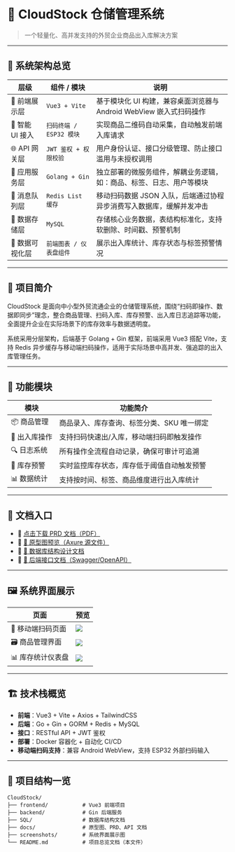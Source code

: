 # 🚀 CloudStock 仓储管理系统

> 一个轻量化、高并发支持的外贸企业商品出入库解决方案

---

## 🧱 系统架构总览

| 层级 | 组件 / 模块 | 说明 |
|------|--------------|------|
| 🎨 前端展示层 | `Vue3 + Vite` | 基于模块化 UI 构建，兼容桌面浏览器与 Android WebView 嵌入式扫码操作 |
| 🤖 智能 UI 接入 | `扫码终端 / ESP32 模块` | 实现商品二维码自动采集，自动触发前端入库请求 |
| 🌐 API 网关层 | `JWT 鉴权 + 权限校验` | 用户身份认证、接口分级管理、防止接口滥用与未授权调用 |
| 🧠 应用服务层 | `Golang + Gin` | 独立部署的微服务组件，解耦业务逻辑，如：商品、标签、日志、用户等模块 |
| 🔁 消息队列层 | `Redis List 缓存` | 移动扫码数据 JSON 入队，后端通过协程异步消费写入数据库，缓解并发冲击 |
| 🧩 数据存储层 | `MySQL` | 存储核心业务数据，表结构标准化，支持软删除、时间戳、预警机制 |
| 🧮 数据可视化层 | `前端图表 / 仪表盘组件` | 展示出入库统计、库存状态与标签预警情况 |

---

## 🧾 项目简介

CloudStock 是面向中小型外贸流通企业的仓储管理系统，围绕“扫码即操作、数据即同步”理念，整合商品管理、扫码入库、库存预警、出入库日志追踪等功能，全面提升企业在实际场景下的库存效率与数据透明度。

系统采用分层架构，后端基于 Golang + Gin 框架，前端采用 Vue3 搭配 Vite，支持 Redis 异步缓存与移动端扫码操作，适用于实际场景中高并发、强追踪的出入库管理任务。

---

## 🧩 功能模块

| 模块 | 功能简介 |
|------|----------|
| 📦 商品管理 | 商品录入、库存查询、标签分类、SKU 唯一绑定 |
| 🚚 出入库操作 | 支持扫码快速出/入库，移动端扫码即触发操作 |
| 🔍 日志系统 | 所有操作全流程自动记录，确保可审计可追溯 |
| 🚨 库存预警 | 实时监控库存状态，库存低于阈值自动触发预警 |
| 📊 数据统计 | 支持按时间、标签、商品维度进行出入库统计 |

---

## 📄 文档入口

- 📘 <a href="./docs/CloudStock_PRD.pdf" download>点击下载 PRD 文档（PDF）</a>
- 📐 [📎 原型图预览（Axure 源文件）](./docs/Prototype_Preview.png)
- 💾 [📎 数据库结构设计文档](./SQL/README.md)
- 🔧 [📎 后端接口文档（Swagger/OpenAPI）](./docs/API_Document.md)

---

## 🖼️ 系统界面展示

| 页面 | 预览 |
|------|------|
| 📱 移动端扫码页面 | ![](./screenshots/mobile_scan_demo.png) |
| 🗃️ 商品管理界面 | ![](./screenshots/product_manage.png) |
| 📊 库存统计仪表盘 | ![](./screenshots/statistics_dashboard.png) |

---

## 🏗️ 技术栈概览

- **前端**：Vue3 + Vite + Axios + TailwindCSS
- **后端**：Go + Gin + GORM + Redis + MySQL
- **接口**：RESTful API + JWT 鉴权
- **部署**：Docker 容器化 + 自动化 CI/CD
- **移动端扫码支持**：兼容 Android WebView，支持 ESP32 外部扫码输入

---

## 🧭 项目结构一览

```plaintext
CloudStock/
├── frontend/           # Vue3 前端项目
├── backend/            # Gin 后端服务
├── SQL/                # 数据库结构文档
├── docs/               # 原型图、PRD、API 文档
├── screenshots/        # 系统界面展示图
└── README.md           # 项目总览文档（本文件）
```